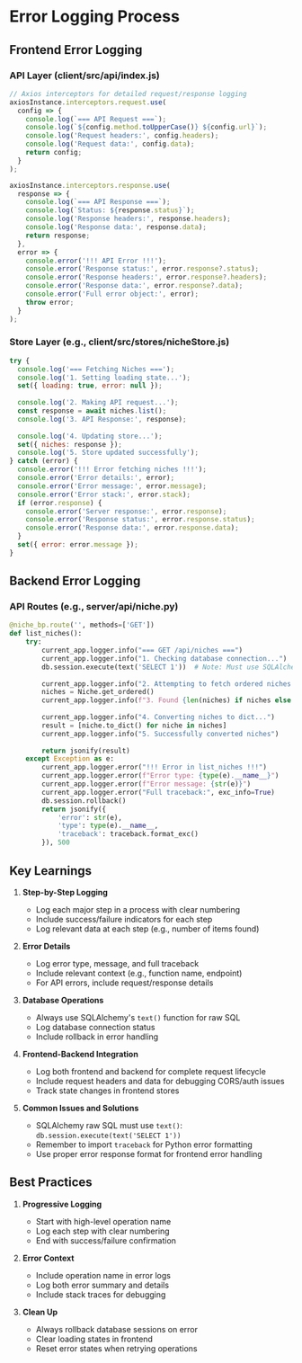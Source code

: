# Error Logging Process

## Frontend Error Logging

### API Layer (client/src/api/index.js)
```javascript
// Axios interceptors for detailed request/response logging
axiosInstance.interceptors.request.use(
  config => {
    console.log(`=== API Request ===`);
    console.log(`${config.method.toUpperCase()} ${config.url}`);
    console.log('Request headers:', config.headers);
    console.log('Request data:', config.data);
    return config;
  }
);

axiosInstance.interceptors.response.use(
  response => {
    console.log(`=== API Response ===`);
    console.log(`Status: ${response.status}`);
    console.log('Response headers:', response.headers);
    console.log('Response data:', response.data);
    return response;
  },
  error => {
    console.error('!!! API Error !!!');
    console.error('Response status:', error.response?.status);
    console.error('Response headers:', error.response?.headers);
    console.error('Response data:', error.response?.data);
    console.error('Full error object:', error);
    throw error;
  }
);
```

### Store Layer (e.g., client/src/stores/nicheStore.js)
```javascript
try {
  console.log('=== Fetching Niches ===');
  console.log('1. Setting loading state...');
  set({ loading: true, error: null });
  
  console.log('2. Making API request...');
  const response = await niches.list();
  console.log('3. API Response:', response);
  
  console.log('4. Updating store...');
  set({ niches: response });
  console.log('5. Store updated successfully');
} catch (error) {
  console.error('!!! Error fetching niches !!!');
  console.error('Error details:', error);
  console.error('Error message:', error.message);
  console.error('Error stack:', error.stack);
  if (error.response) {
    console.error('Server response:', error.response);
    console.error('Response status:', error.response.status);
    console.error('Response data:', error.response.data);
  }
  set({ error: error.message });
}
```

## Backend Error Logging

### API Routes (e.g., server/api/niche.py)
```python
@niche_bp.route('', methods=['GET'])
def list_niches():
    try:
        current_app.logger.info("=== GET /api/niches ===")
        current_app.logger.info("1. Checking database connection...")
        db.session.execute(text('SELECT 1'))  # Note: Must use SQLAlchemy text() for raw SQL
        
        current_app.logger.info("2. Attempting to fetch ordered niches...")
        niches = Niche.get_ordered()
        current_app.logger.info(f"3. Found {len(niches) if niches else 0} niches")
        
        current_app.logger.info("4. Converting niches to dict...")
        result = [niche.to_dict() for niche in niches]
        current_app.logger.info("5. Successfully converted niches")
        
        return jsonify(result)
    except Exception as e:
        current_app.logger.error("!!! Error in list_niches !!!")
        current_app.logger.error(f"Error type: {type(e).__name__}")
        current_app.logger.error(f"Error message: {str(e)}")
        current_app.logger.error("Full traceback:", exc_info=True)
        db.session.rollback()
        return jsonify({
            'error': str(e),
            'type': type(e).__name__,
            'traceback': traceback.format_exc()
        }), 500
```

## Key Learnings

1. **Step-by-Step Logging**
   - Log each major step in a process with clear numbering
   - Include success/failure indicators for each step
   - Log relevant data at each step (e.g., number of items found)

2. **Error Details**
   - Log error type, message, and full traceback
   - Include relevant context (e.g., function name, endpoint)
   - For API errors, include request/response details

3. **Database Operations**
   - Always use SQLAlchemy's `text()` function for raw SQL
   - Log database connection status
   - Include rollback in error handling

4. **Frontend-Backend Integration**
   - Log both frontend and backend for complete request lifecycle
   - Include request headers and data for debugging CORS/auth issues
   - Track state changes in frontend stores

5. **Common Issues and Solutions**
   - SQLAlchemy raw SQL must use `text()`: `db.session.execute(text('SELECT 1'))`
   - Remember to import `traceback` for Python error formatting
   - Use proper error response format for frontend error handling

## Best Practices

1. **Progressive Logging**
   - Start with high-level operation name
   - Log each step with clear numbering
   - End with success/failure confirmation

2. **Error Context**
   - Include operation name in error logs
   - Log both error summary and details
   - Include stack traces for debugging

3. **Clean Up**
   - Always rollback database sessions on error
   - Clear loading states in frontend
   - Reset error states when retrying operations
